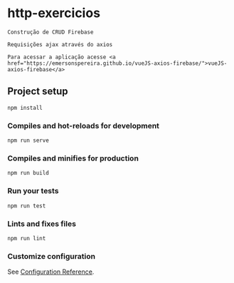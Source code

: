 # http-exercicios
```
Construção de CRUD Firebase
```
```
Requisições ajax através do axios 
```
```
Para acessar a aplicação acesse <a href="https://emersonspereira.github.io/vueJS-axios-firebase/">vueJS-axios-firebase</a>
```

## Project setup
```
npm install
```

### Compiles and hot-reloads for development
```
npm run serve
```

### Compiles and minifies for production
```
npm run build
```

### Run your tests
```
npm run test
```

### Lints and fixes files
```
npm run lint
```

### Customize configuration
See [Configuration Reference](https://cli.vuejs.org/config/).
